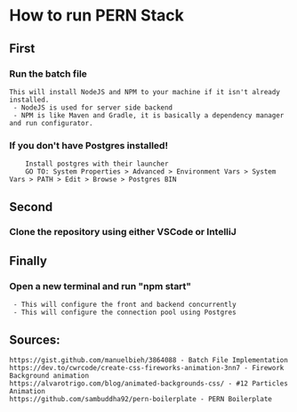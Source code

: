 # How to run PERN Stack

## First
 ### Run the batch file
    This will install NodeJS and NPM to your machine if it isn't already installed.
     - NodeJS is used for server side backend
     - NPM is like Maven and Gradle, it is basically a dependency manager and run configurator.
 ### If you don't have Postgres installed!
        Install postgres with their launcher
        GO TO: System Properties > Advanced > Environment Vars > System Vars > PATH > Edit > Browse > Postgres BIN

## Second
 ### Clone the repository using either VSCode or IntelliJ

## Finally
 ### Open a new terminal and run "npm start"
     - This will configure the front and backend concurrently
     - This will configure the connection pool using Postgres

## Sources:
    https://gist.github.com/manuelbieh/3864088 - Batch File Implementation
    https://dev.to/cwrcode/create-css-fireworks-animation-3nn7 - Firework Background animation
    https://alvarotrigo.com/blog/animated-backgrounds-css/ - #12 Particles Animation
    https://github.com/sambuddha92/pern-boilerplate - PERN Boilerplate

